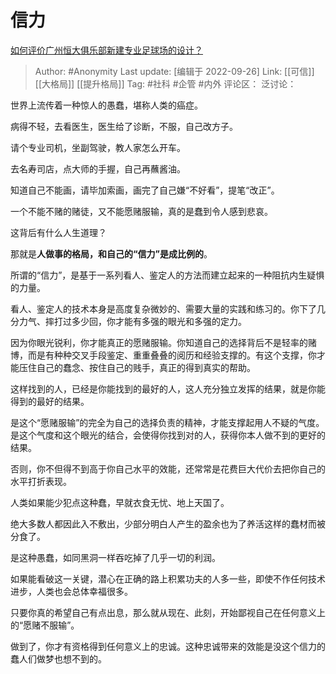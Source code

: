 # 信力
[如何评价广州恒大俱乐部新建专业足球场的设计？](https://www.zhihu.com/question/388198351/answer/1158968846)

> Author: #Anonymity
> Last update: [编辑于 2022-09-26]
> Link: [[可信]] [[大格局]] [[提升格局]]
> Tag: #社科 #企管 #内外
> 评论区：
> 泛讨论：

世界上流传着一种惊人的愚蠢，堪称人类的癌症。

病得不轻，去看医生，医生给了诊断，不服，自己改方子。

请个专业司机，坐副驾驶，教人家怎么开车。

去名寿司店，点大师的手握，自己再蘸酱油。

知道自己不能画，请毕加索画，画完了自己嫌“不好看”，提笔“改正”。

一个不能不赌的赌徒，又不能愿赌服输，真的是蠢到令人感到悲哀。

这背后有什么人生道理？

那就是**人做事的格局，和自己的“信力”是成比例的**。

所谓的“信力”，是基于一系列看人、鉴定人的方法而建立起来的一种阻抗内生疑惧的力量。

看人、鉴定人的技术本身是高度复杂微妙的、需要大量的实践和练习的。你下了几分力气、摔打过多少回，你才能有多强的眼光和多强的定力。

因为你眼光锐利，你才能真正的愿赌服输。你知道自己的选择背后不是轻率的赌博，而是有种种交叉手段鉴定、重重叠叠的阅历和经验支撑的。有这个支撑，你才能压住自己的蠢念、按住自己的贱手，真正的得到真实的帮助。

这样找到的人，已经是你能找到的最好的人，这人充分独立发挥的结果，就是你能得到的最好的结果。

是这个“愿赌服输”的完全为自己的选择负责的精神，才能支撑起用人不疑的气度。是这个气度和这个眼光的结合，会使得你找到对的人，获得你本人做不到的更好的结果。

否则，你不但得不到高于你自己水平的效能，还常常是花费巨大代价去把你自己的水平打折表现。

人类如果能少犯点这种蠢，早就衣食无忧、地上天国了。

绝大多数人都因此入不敷出，少部分明白人产生的盈余也为了养活这样的蠢材而被分食了。

是这种愚蠢，如同黑洞一样吞吃掉了几乎一切的利润。

如果能看破这一关键，潜心在正确的路上积累功夫的人多一些，即使不作任何技术进步，人类也会总体幸福很多。

只要你真的希望自己有点出息，那么就从现在、此刻，开始鄙视自己在任何意义上的“愿赌不服输”。

做到了，你才有资格得到任何意义上的忠诚。这种忠诚带来的效能是没这个信力的蠢人们做梦也想不到的。
